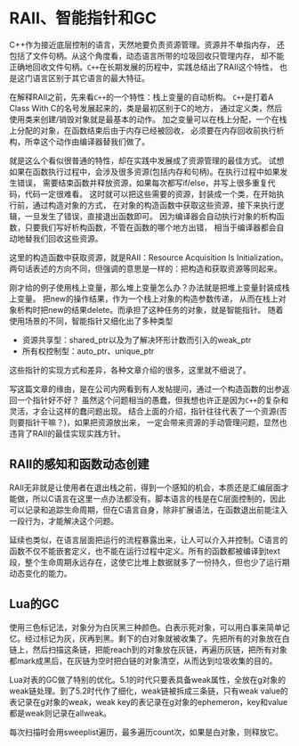 # RAII、智能指针和GC

C++作为接近底层控制的语言，天然地要负责资源管理。资源并不单指内存，
还包括了文件句柄。从这个角度看，动态语言所带的垃圾回收只管理内存，
却不能正确地回收文件句柄。`C++`在长期发展的历程中，实践总结出了RAII这个特性，
也是这门语言区别于其它语言的最大特征。

在解释RAII之前，先来看`C++`的一个特性：栈上变量的自动析构。
`C++`是打着A Class With C的名号发展起来的，类是最初区别于C的地方，
通过定义类，然后使用类来创建/销毁对象就是最基本的动作。
加之变量可以在栈上分配，一个在栈上分配的对象，在函数结束后由于内存已经被回收，
必须要在内存回收前执行析构，所幸这个动作由编译器替我们做了。

就是这么个看似很普通的特性，却在实践中发展成了资源管理的最佳方式。
试想如果在函数执行过程中，会涉及很多资源(包括内存和句柄)。在执行过程中如果发生错误，
需要结束函数并释放资源，如果每次都写if/else，并写上很多重复代码，代码一定很难看。
这时就可以把这些需要的资源，封装成一个类，在开始执行前，通过构造对象的方式，
在对象的构造函数中获取这些资源，接下来执行逻辑，一旦发生了错误，直接退出函数即可。
因为编译器会自动执行对象的析构函数，只要我们写好析构函数，不管在函数的哪个地方出错，
相当于编译器都会自动地替我们回收这些资源。

这里的构造函数中获取资源，就是RAII：Resource Acquisition Is Initialization。
两句话表述的方向不同，但强调的意思是一样的：把构造和获取资源等同起来。

刚才给的例子使用栈上变量，那么堆上变量怎么办？办法就是把堆上变量封装成栈上变量。
把new的操作结果，作为一个栈上对象的构造参数传递，
从而在栈上对象析构时把new的结果delete。而承担了这种任务的对象，就是智能指针。
随着使用场景的不同，智能指针又细化出了多种类型

* 资源共享型：shared_ptr以及为了解决环形计数而引入的weak_ptr
* 所有权控制型：auto_ptr、unique_ptr

这些指针的实现方式和差异，各种文章介绍的很多，这里就不细说了。

写这篇文章的缘由，是在公司内网看到有人发帖提问，通过一个构造函数的出参返回一个指针好不好？
虽然这个问题相当的愚蠢，但我想也许正是因为`C++`的复杂和灵活，才会让这样的蠢问题出现。
结合上面的介绍，指针往往代表了一个资源(否则要指针干嘛？)，如果把资源放出来，
一定会带来资源的手动管理问题，显然也违背了RAII的最佳实现实践方针。

RAII的感知和函数动态创建
--
RAII无非就是让使用者在退出栈之前，得到一个感知的机会，本质还是汇编层面才能做，所以C语言在这里一点办法都没有。脚本语言的栈是在C层面控制的，因此可以记录和追踪生命周期，但在C语言自身，除非扩展语法，在函数退出前能注入一段行为，才能解决这个问题。

延续也类似，在语言层面把运行的流程暴露出来，让人可以介入并控制。C语言的函数不仅不能嵌套定义，也不能在运行过程中定义。所有的函数都被编译到text段，整个生命周期永远存在，这使它比堆上数据就多了一份持久，但也少了运行期动态变化的能力。

Lua的GC
--
使用三色标记法，对象分为白灰黑三种颜色。白表示死对象，可以用白事来简单记忆。经过标记为灰，灰再到黑。剩下的白对象就被收集了。先把所有的对象放在白链上，然后扫描这条链，把能reach到的对象放在灰链，再遍历灰链，把所有对象都mark成黑后，在灰链为空时把白链的对象清空，从而达到垃圾收集的目的。

Lua对表的GC做了特别的优化。5.1的时代只要表具备weak属性，全放在g对象的weak链处理。到了5.2时代作了细化，weak链被拆成三条链，只有weak value的表记录在g对象的weak，weak key的表记录在g对象的ephemeron，key和value都是weak则记录在allweak。

每次扫描时会用sweeplist遍历，最多遍历count次，如果是白对象，则释放它。